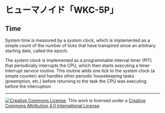 # ヒューマノイド「WKC-5P」

## Time

System time is measured by a _system clock_, which is implemented as a simple count of the number of ticks that have transpired since an arbitrary starting date, called the epoch.

The *system clock* is implemented as a programmable interval timer (PIT) that periodically interrupts the CPU, which then starts executing a timer interrupt service routine. This routine adds one tick to the system clock (a simple counter) and handles other periodic housekeeping tasks (preemption, etc.) before returning to the task the CPU was executing before the interruption.

<hr/>
<a rel="license" href="http://creativecommons.org/licenses/by/4.0/">
  <img alt="Creative Commons License" style="border-width:0" src="https://i.creativecommons.org/l/by/4.0/80x15.png" />
</a>&nbsp;This work is licensed under a <a rel="license" href="http://creativecommons.org/licenses/by/4.0/">Creative Commons Attribution 4.0 International License</a>.
